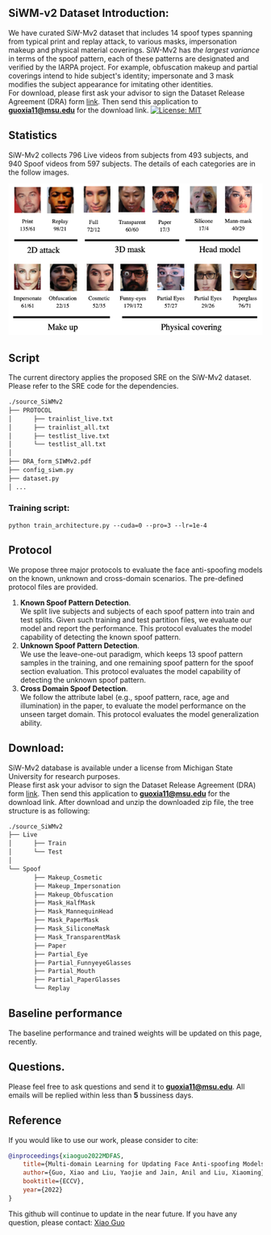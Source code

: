 ## SiWM-v2 Dataset Introduction:
We have curated SiW-Mv2 dataset that includes $14$ spoof types spanning from typical print and replay attack, to various masks, impersonation makeup and physical material coverings. SiW-Mv2 has *the largest variance* in terms of the spoof pattern, each of these patterns 
are designated and verified by the IARPA project. For example, obfuscation makeup and partial coverings intend to hide subject's identity; impersonate and $3$ mask modifies the subject appearance for imitating other identities. <br /> For download, please first ask your advisor to sign the Dataset Release Agreement (DRA) form [link](https://github.com/CHELSEA234/Multi-domain-learning-FAS/blob/main/source_SiWMv2/DRA_form_SIWMv2.pdf). Then send this application to **guoxia11@msu.edu** for the download link.
[![License: MIT](https://img.shields.io/badge/License-MIT-yellow.svg)](https://opensource.org/licenses/MIT)

## Statistics
SiW-Mv2 collects $796$ Live videos from subjects from $493$ subjects, and $940$ Spoof videos from $597$ subjects. 
The details of each categories are in the follow images. 

<p align="center">
<img src="https://github.com/CHELSEA234/Multi-domain-learning-FAS/blob/main/figures/siwmv2_dataset.png" alt="drawing" width="800"/>
</p>

## Script 
The current directory applies the proposed SRE on the SiW-Mv2 dataset. Please refer to the SRE code for the dependencies.
```bash
./source_SiWMv2
├── PROTOCOL
│      ├── trainlist_live.txt
│      ├── trainlist_all.txt
│      ├── testlist_live.txt
│      └── testlist_all.txt
│ 
├── DRA_form_SIWMv2.pdf
├── config_siwm.py
├── dataset.py
│ ...
```

### Training script: 
```
python train_architecture.py --cuda=0 --pro=3 --lr=1e-4
```


## Protocol
We propose three major protocols to evaluate the face anti-spoofing models on the known, unknown and cross-domain scenarios. 
The pre-defined protocol files are provided.
1. **Known Spoof Pattern Detection**. <br />
   We split live subjects and subjects of each spoof pattern into train and test splits. Given such training and test partition files, 
   we evaluate our model and report the performance. This protocol evaluates the model capability of detecting the known spoof pattern.
2. **Unknown Spoof Pattern Detection**. <br />
   We use the leave-one-out paradigm, which keeps $13$ spoof pattern samples in the training, and one remaining spoof pattern for the spoof section evaluation. 
   This protocol evaluates the model capability of detecting the unknown spoof pattern.
3. **Cross Domain Spoof Detection**. <br />
   We follow the attribute label (e.g., spoof pattern, race, age and illumination) in the paper, to evaluate the model performance on the unseen target domain. 
   This protocol evaluates the model generalization ability.

## Download:
SiW-Mv2 database is available under a license from Michigan State University for research purposes. <br />
Please first ask your advisor to sign the Dataset Release Agreement (DRA) form [link](https://github.com/CHELSEA234/Multi-domain-learning-FAS/blob/main/source_SiWMv2/DRA_form_SIWMv2.pdf). Then send this application to **guoxia11@msu.edu** for the download link.
After download and unzip the downloaded zip file, the tree structure is as following:
```bash
./source_SiWMv2
├── Live
│      ├── Train
│      └── Test
│ 
└── Spoof
       ├── Makeup_Cosmetic
       ├── Makeup_Impersonation
       ├── Makeup_Obfuscation
       ├── Mask_HalfMask
       ├── Mask_MannequinHead
       ├── Mask_PaperMask
       ├── Mask_SiliconeMask
       ├── Mask_TransparentMask
       ├── Paper
       ├── Partial_Eye
       ├── Partial_FunnyeyeGlasses
       ├── Partial_Mouth
       ├── Partial_PaperGlasses
       └── Replay
```

## Baseline performance
The baseline performance and trained weights will be updated on this page, recently.

## Questions.
Please feel free to ask questions and send it to **guoxia11@msu.edu**. All emails will be replied within less than **5** bussiness days. 

## Reference
If you would like to use our work, please consider to cite:
```Bibtex
@inproceedings{xiaoguo2022MDFAS,
    title={Multi-domain Learning for Updating Face Anti-spoofing Models},
    author={Guo, Xiao and Liu, Yaojie and Jain, Anil and Liu, Xiaoming},
    booktitle={ECCV},
    year={2022}
}
```
This github will continue to update in the near future. If you have any question, please contact: [Xiao Guo](guoxia11@msu.edu) 
